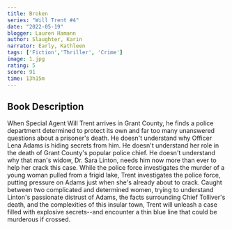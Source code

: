 ```yaml
---
title: Broken
series: "Will Trent #4"
date: "2022-05-19"
blogger: Lauren Hamann
author: Slaughter, Karin
narrator: Early, Kathleen
tags: ['Fiction','Thriller', 'Crime']
image: 1.jpg
rating: 5
score: 91
time: 13h15m
---
```



## Book Description

When Special Agent Will Trent arrives in Grant County, he finds a police department determined to protect its own and far too many unanswered questions about a prisoner's death. He doesn't understand why Officer Lena Adams is hiding secrets from him. He doesn't understand her role in the death of Grant County's popular police chief. He doesn't understand why that man's widow, Dr. Sara Linton, needs him now more than ever to help her crack this case.
While the police force investigates the murder of a young woman pulled from a frigid lake, Trent investigates the police force, putting pressure on Adams just when she's already about to crack. Caught between two complicated and determined women, trying to understand Linton's passionate distrust of Adams, the facts surrounding Chief Tolliver's death, and the complexities of this insular town, Trent will unleash a case filled with explosive secrets--and encounter a thin blue line that could be murderous if crossed.